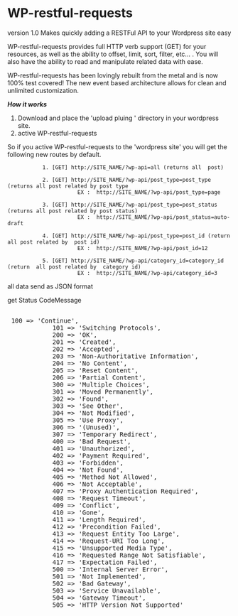 # WP-restful-requests
version 1.0
Makes quickly adding a RESTFul API to your Wordpress site easy

 WP-restful-requests  provides full HTTP verb support (GET) for your resources, as well as the ability to offset, limit, sort, filter, etc… . You will also have the ability to read and manipulate related data with ease.
 
 WP-restful-requests has been lovingly rebuilt from the metal and is now 100% test covered! The new event based architecture allows for clean and unlimited customization.
 
 <b><i>How it works</i></b>
 
 1. Download and place the 'upload pluing ' directory in your wordpress site.
 2. active WP-restful-requests 
 
  So if you active  WP-restful-requests to the 'wordpress site' you will get the following new routes by default.

               1. [GET] http://SITE_NAME/?wp-api=all (returns all  post)
               
               2. [GET] http://SITE_NAME/?wp-api/post_type=post_type (returns all post related by post type 
                          EX :  http://SITE_NAME/?wp-api/post_type=page
                          
               3. [GET] http://SITE_NAME/?wp-api/post_type=post_status (returns all post related by post status)
                          EX :  http://SITE_NAME/?wp-api/post_status=auto-draft
                          
               4. [GET] http://SITE_NAME/?wp-api/post_type=post_id (return  all post related by  post id)
                          EX :  http://SITE_NAME/?wp-api/post_id=12
                          
               5. [GET] http://SITE_NAME/?wp-api/category_id=category_id (return  all post related by  category id)
                          EX :  http://SITE_NAME/?wp-api/category_id=3 
                          
 all data send as JSON format
 
 get Status CodeMessage
 
 <pre> 
 100 => 'Continue',
            101 => 'Switching Protocols',
            200 => 'OK',
            201 => 'Created',
            202 => 'Accepted',
            203 => 'Non-Authoritative Information',
            204 => 'No Content',
            205 => 'Reset Content',
            206 => 'Partial Content',
            300 => 'Multiple Choices',
            301 => 'Moved Permanently',
            302 => 'Found',
            303 => 'See Other',
            304 => 'Not Modified',
            305 => 'Use Proxy',
            306 => '(Unused)',
            307 => 'Temporary Redirect',
            400 => 'Bad Request',
            401 => 'Unauthorized',
            402 => 'Payment Required',
            403 => 'Forbidden',
            404 => 'Not Found',
            405 => 'Method Not Allowed',
            406 => 'Not Acceptable',
            407 => 'Proxy Authentication Required',
            408 => 'Request Timeout',
            409 => 'Conflict',
            410 => 'Gone',
            411 => 'Length Required',
            412 => 'Precondition Failed',
            413 => 'Request Entity Too Large',
            414 => 'Request-URI Too Long',
            415 => 'Unsupported Media Type',
            416 => 'Requested Range Not Satisfiable',
            417 => 'Expectation Failed',
            500 => 'Internal Server Error',
            501 => 'Not Implemented',
            502 => 'Bad Gateway',
            503 => 'Service Unavailable',
            504 => 'Gateway Timeout',
            505 => 'HTTP Version Not Supported'
 </pre>
